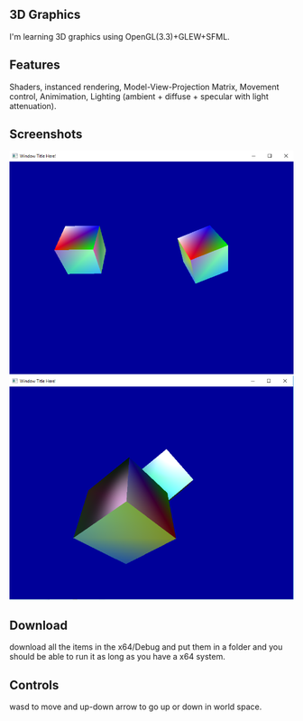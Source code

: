 ## 3D Graphics
I'm learning 3D graphics using OpenGL(3.3)+GLEW+SFML.
## Features
Shaders, instanced rendering, Model-View-Projection Matrix, Movement control, Animimation, Lighting (ambient + diffuse + specular with light attenuation).
## Screenshots
![alt text](https://github.com/M4rkFlor/Miscellaneous/blob/master/3DopenGL/3DopenGL/PictureNoLighting.png)
![alt text](https://github.com/M4rkFlor/Miscellaneous/blob/master/3DopenGL/3DopenGL/PictureLighting.png)
## Download
download all the items in the x64/Debug and put them in a folder and you should be able to run it as long as you have a x64 system.
## Controls
wasd to move and up-down arrow to go up or down in world space.
